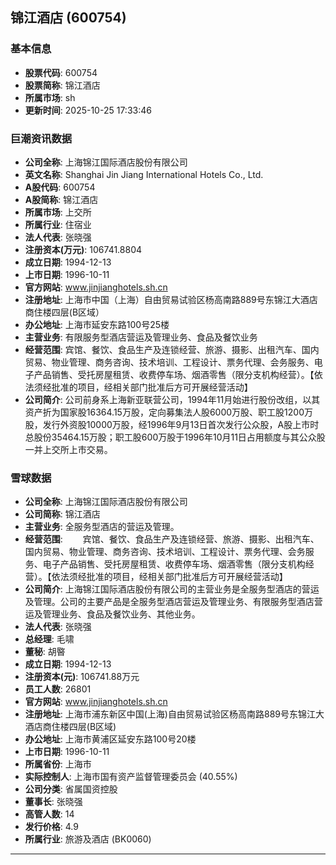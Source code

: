 ## 锦江酒店 (600754)

### 基本信息

- **股票代码**: 600754
- **股票简称**: 锦江酒店
- **所属市场**: sh
- **更新时间**: 2025-10-25 17:33:46

### 巨潮资讯数据

- **公司全称**: 上海锦江国际酒店股份有限公司
- **英文名称**: Shanghai Jin Jiang International Hotels Co., Ltd.
- **A股代码**: 600754
- **A股简称**: 锦江酒店
- **所属市场**: 上交所
- **所属行业**: 住宿业
- **法人代表**: 张晓强
- **注册资本(万元)**: 106741.8804
- **成立日期**: 1994-12-13
- **上市日期**: 1996-10-11
- **官方网站**: www.jinjianghotels.sh.cn
- **注册地址**: 上海市中国（上海）自由贸易试验区杨高南路889号东锦江大酒店商住楼四层(B区域）
- **办公地址**: 上海市延安东路100号25楼
- **主营业务**: 有限服务型酒店营运及管理业务、食品及餐饮业务
- **经营范围**: 宾馆、餐饮、食品生产及连锁经营、旅游、摄影、出租汽车、国内贸易、物业管理、商务咨询、技术培训、工程设计、票务代理、会务服务、电子产品销售、受托房屋租赁、收费停车场、烟酒零售（限分支机构经营）。【依法须经批准的项目，经相关部门批准后方可开展经营活动】
- **公司简介**: 公司前身系上海新亚联营公司，1994年11月始进行股份改组，以其资产折为国家股16364.15万股，定向募集法人股6000万股、职工股1200万股，发行外资股10000万股，经1996年9月13日首次发行公众股，A股上市时总股份35464.15万股；职工股600万股于1996年10月11日占用额度与其公众股一并上交所上市交易。

### 雪球数据

- **公司全称**: 上海锦江国际酒店股份有限公司
- **公司简称**: 锦江酒店
- **主营业务**: 全服务型酒店的营运及管理。
- **经营范围**: 　　宾馆、餐饮、食品生产及连锁经营、旅游、摄影、出租汽车、国内贸易、物业管理、商务咨询、技术培训、工程设计、票务代理、会务服务、电子产品销售、受托房屋租赁、收费停车场、烟酒零售（限分支机构经营）。【依法须经批准的项目，经相关部门批准后方可开展经营活动】
- **公司简介**: 上海锦江国际酒店股份有限公司的主营业务是全服务型酒店的营运及管理。公司的主要产品是全服务型酒店营运及管理业务、有限服务型酒店营运及管理业务、食品及餐饮业务、其他业务。
- **法人代表**: 张晓强
- **总经理**: 毛啸
- **董秘**: 胡暋
- **成立日期**: 1994-12-13
- **注册资本(元)**: 106741.88万元
- **员工人数**: 26801
- **官方网站**: www.jinjianghotels.sh.cn
- **注册地址**: 上海市浦东新区中国(上海)自由贸易试验区杨高南路889号东锦江大酒店商住楼四层(B区域)
- **办公地址**: 上海市黄浦区延安东路100号20楼
- **上市日期**: 1996-10-11
- **所属省份**: 上海市
- **实际控制人**: 上海市国有资产监督管理委员会 (40.55%)
- **公司分类**: 省属国资控股
- **董事长**: 张晓强
- **高管人数**: 14
- **发行价格**: 4.9
- **所属行业**: 旅游及酒店 (BK0060)

---